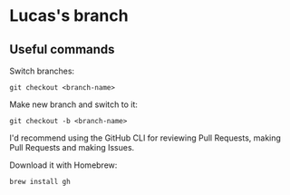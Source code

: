 # Lucas's branch

## Useful commands

Switch branches:
```
git checkout <branch-name>
```

Make new branch and switch to it:
```
git checkout -b <branch-name>
```

I'd recommend using the GitHub CLI for reviewing Pull Requests, making Pull Requests and making Issues.

Download it with Homebrew:
```
brew install gh
```
